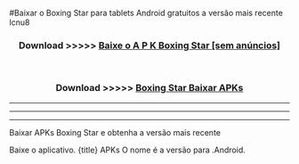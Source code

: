 #Baixar o Boxing Star   para tablets Android gratuitos a versão mais recente lcnu8


<div align="center">
<h3>Download >>>>> <a href="https://pt-web.web.app/?pt= Boxing Star ">Baixe o A P K Boxing Star  [sem anúncios]</a></h3><br>

<h3>Download >>>>> <a href="https://pt-web.web.app/?pt= Boxing Star ">Boxing Star  Baixar APKs</a></h3>
</div>

----------------------------------------------------------

----------------------------------------------------------

----------------------------------------------------------

Baixar APKs Boxing Star  e obtenha a versão mais recente

Baixe o aplicativo. {title} APKs O nome é a versão para .Android.


